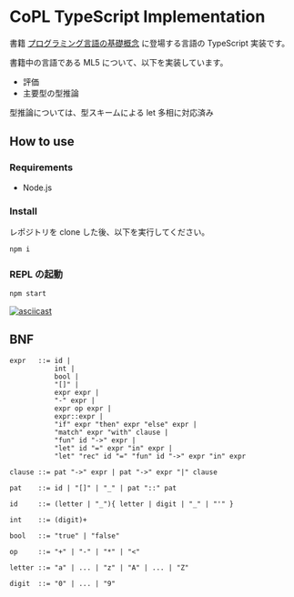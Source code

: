 # CoPL TypeScript Implementation

書籍 [プログラミング言語の基礎概念](https://www.saiensu.co.jp/search/?isbn=978-4-7819-1285-1&y=2011) に登場する言語の TypeScript 実装です。

書籍中の言語である ML5 について、以下を実装しています。

- 評価
- 主要型の型推論

型推論については、型スキームによる let 多相に対応済み

## How to use

### Requirements

- Node.js

### Install

レポジトリを clone した後、以下を実行してください。

```sh
npm i
```

### REPL の起動

```sh
npm start
```

[![asciicast](https://asciinema.org/a/403571.svg)](https://asciinema.org/a/403571)

## BNF

```
expr   ::= id |
           int |
           bool |
           "[]" |
           expr expr |
           "-" expr |
           expr op expr |
           expr::expr |
           "if" expr "then" expr "else" expr |
           "match" expr "with" clause |
           "fun" id "->" expr |
           "let" id "=" expr "in" expr |
           "let" "rec" id "=" "fun" id "->" expr "in" expr

clause ::= pat "->" expr | pat "->" expr "|" clause

pat    ::= id | "[]" | "_" | pat "::" pat

id     ::= (letter | "_"){ letter | digit | "_" | "'" }

int    ::= (digit)+

bool   ::= "true" | "false"

op     ::= "+" | "-" | "*" | "<"

letter ::= "a" | ... | "z" | "A" | ... | "Z"

digit  ::= "0" | ... | "9"
```

